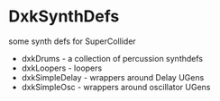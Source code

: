 # DxkSynthDefs
some synth defs for SuperCollider

- dxkDrums - a collection of percussion synthdefs
- dxkLoopers - loopers
- dxkSimpleDelay - wrappers around Delay UGens
- dxkSimpleOsc - wrappers around oscillator UGens